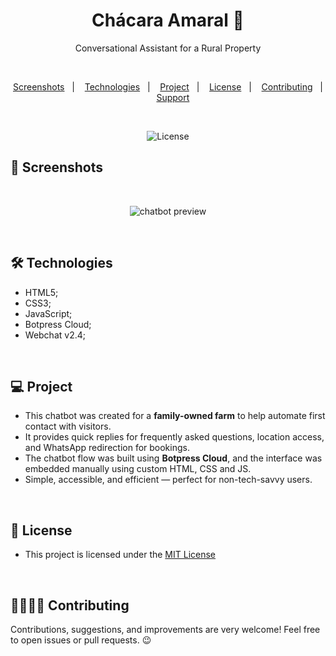 <h1 align="center"> Chácara Amaral 🌾 </h1> 

<p align="center">Conversational Assistant for a Rural Property</p>

<br>

<p align="center">  
  <a href="#-screenshots">Screenshots</a>&nbsp;&nbsp;&nbsp;|&nbsp;&nbsp;&nbsp;
  <a href="#-technologies">Technologies</a>&nbsp;&nbsp;&nbsp;|&nbsp;&nbsp;&nbsp;
  <a href="#-project">Project</a>&nbsp;&nbsp;&nbsp;|&nbsp;&nbsp;&nbsp;
  <a href="#-license">License</a>&nbsp;&nbsp;&nbsp;|&nbsp;&nbsp;&nbsp;
  <a href="#-contributing">Contributing</a>&nbsp;&nbsp;&nbsp;|&nbsp;&nbsp;&nbsp;
  <a href="#-support">Support</a>  
</p>

<br>

<p align="center">
  <img alt="License" src="https://img.shields.io/static/v1?label=license&message=MIT&color=c920c9&labelColor=000000">
</p>

## 📸 Screenshots

<br>

<p align="center">
  <img src="src/img/chatbot-preview.png" alt="chatbot preview">
</p>

<br>

## 🛠 Technologies
- HTML5;
- CSS3;
- JavaScript;
- Botpress Cloud;
- Webchat v2.4;

<br>

## 💻 Project

- This chatbot was created for a **family-owned farm** to help automate first contact with visitors.
- It provides quick replies for frequently asked questions, location access, and WhatsApp redirection for bookings.
- The chatbot flow was built using **Botpress Cloud**, and the interface was embedded manually using custom HTML, CSS and JS.
- Simple, accessible, and efficient — perfect for non-tech-savvy users.

<br>

## 📜 License

* This project is licensed under the [MIT License](https://choosealicense.com/licenses/mit/)

<br>

## 🫱🏻‍🫲🏻 Contributing

<p> Contributions, suggestions, and improvements are very welcome! Feel free to open issues or pull requests. 😉 </p>

<br>

